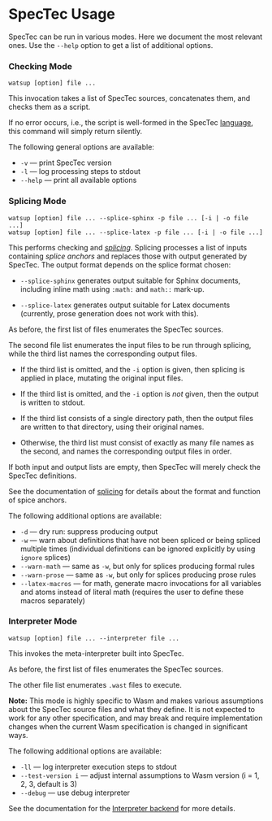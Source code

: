 # SpecTec Usage

SpecTec can be run in various modes.
Here we document the most relevant ones.
Use the `--help` option to get a list of additional options.


### Checking Mode

```
watsup [option] file ...
```
This invocation takes a list of SpecTec sources,
concatenates them,
and checks them as a script.

If no error occurs,
i.e., the script is well-formed in the SpecTec [language](Language.md),
this command will simply return silently.

The following general options are available:

* `-v` — print SpecTec version
* `-l` — log processing steps to stdout
* `--help` — print all available options


### Splicing Mode

```
watsup [option] file ... --splice-sphinx -p file ... [-i | -o file ...]
watsup [option] file ... --splice-latex -p file ... [-i | -o file ...]
```
This performs checking and [*splicing*](Splicing.md).
Splicing processes a list of inputs containing *splice anchors*
and replaces those with output generated by SpecTec.
The output format depends on the splice format chosen:

* `--splice-sphinx` generates output suitable for Sphinx documents,
  including inline math using `:math:` and `math::` mark-up.

* `--splice-latex` generates output suitable for Latex documents
  (currently, prose generation does not work with this).

As before, the first list of files enumerates the SpecTec sources.

The second file list enumerates the input files to be run through splicing,
while the third list names the corresponding output files.

* If the third list is omitted,
  and the `-i` option is given,
  then splicing is applied in place,
  mutating the original input files.

* If the third list is omitted,
  and the `-i` option is *not* given,
  then the output is written to stdout.

* If the third list consists of a single directory path,
  then the output files are written to that directory,
  using their original names.

* Otherwise, the third list must consist of exactly as many file names as the second,
  and names the corresponding output files in order.

If both input and output lists are empty,
then SpecTec will merely check the SpecTec definitions.

See the documentation of [splicing](Splicing.md) for details about the format and function of spice anchors.

The following additional options are available:

* `-d` — dry run: suppress producing output
* `-w` — warn about definitions that have not been spliced or being spliced multiple times
  (individual definitions can be ignored explicitly by using `ignore` splices)
* `--warn-math` — same as `-w`, but only for splices producing formal rules
* `--warn-prose` — same as `-w`, but only for splices producing prose rules
* `--latex-macros` — for math, generate macro invocations for all variables and atoms
  instead of literal math
  (requires the user to define these macros separately)


### Interpreter Mode

```
watsup [option] file ... --interpreter file ...
```
This invokes the meta-interpreter built into SpecTec.

As before, the first list of files enumerates the SpecTec sources.

The other file list enumerates `.wast` files to execute.

**Note:** This mode is highly specific to Wasm
and makes various assumptions about the SpecTec source files and what they define.
It is not expected to work for any other specification,
and may break and require implementation changes when the current Wasm specification is changed in significant ways.

The following additional options are available:

* `-ll` — log interpreter execution steps to stdout
* `--test-version i` — adjust internal assumptions to Wasm version (i = 1, 2, 3, default is 3)
* `--debug` — use debug interpreter

See the documentation for the [Interpreter backend](Interpreter.md) for more details.
